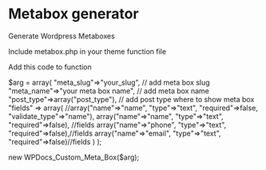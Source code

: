 # Metabox generator
Generate Wordpress Metaboxes

Include metabox.php in your theme function file 


Add this code to function

$arg = array(
   "meta_slug"=>"your_slug", // add meta box slug
   "meta_name"=>"your meta box name", // add meta box name
   "post_type"=>array("post_type"), // add post type where to show meta box
   "fields" => array(
      //array("name"=>"name", "type"=>"text", "required"=>false, "validate_type"=>"name"),
      array("name"=>"name", "type"=>"text", "required"=>false), //fields
      array("name"=>"phone", "type"=>"text", "required"=>false),//fields
      array("name"=>"email", "type"=>"text", "required"=>false)//fields
   )
);

new WPDocs_Custom_Meta_Box($arg);
